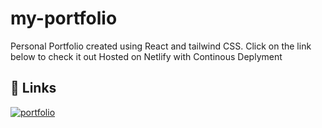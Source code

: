 # my-portfolio
 Personal Portfolio created using React and tailwind CSS. Click on the link below to check it out
 Hosted on Netlify with Continous Deplyment

## 🔗 Links
[![portfolio](https://img.shields.io/badge/my_portfolio-000?style=for-the-badge&logo=ko-fi&logoColor=white)](https://brianmarcelpatrao.netlify.app)



